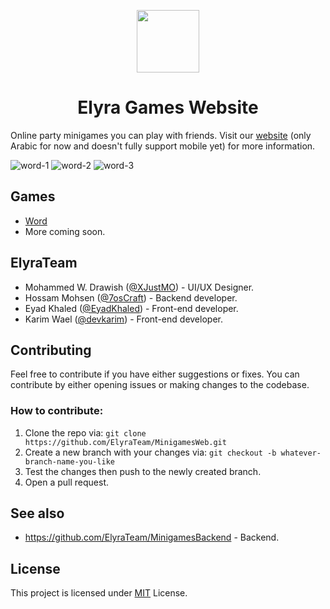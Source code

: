 <p align="center"><img src="https://imgur.com/D2Lwfyz.gif" width="100" height="100" align="center"/></p>

<h1 align="center">Elyra Games Website</h1>

Online party minigames you can play with friends. Visit our [website](https://elyra.games) (only Arabic for now and doesn't fully support mobile yet) for more information.

![word-1](https://imgur.com/1tbobfr.gif)
![word-2](https://imgur.com/oMQxUja.gif)
![word-3](https://imgur.com/ZyXjJ5Y.gif)

## Games

- [Word](https://elyra.games/word)
- More coming soon.

## ElyraTeam

- Mohammed W. Drawish ([@XJustMO](https://github.com/XJustMO)) - UI/UX Designer.
- Hossam Mohsen ([@7osCraft](https://github.com/7osCraft)) - Backend developer.
- Eyad Khaled ([@EyadKhaled](https://github.com/EyadKhaled)) - Front-end developer.
- Karim Wael ([@devkarim](https://github.com/devkarim)) - Front-end developer.

## Contributing

Feel free to contribute if you have either suggestions or fixes. You can contribute by either opening issues or making changes to the codebase.

### How to contribute:

1. Clone the repo via: `git clone https://github.com/ElyraTeam/MinigamesWeb.git`
2. Create a new branch with your changes via: `git checkout -b whatever-branch-name-you-like`
3. Test the changes then push to the newly created branch.
4. Open a pull request.

## See also

- https://github.com/ElyraTeam/MinigamesBackend - Backend.

## License

This project is licensed under [MIT](https://github.com/ElyraTeam/MinigamesWeb/blob/main/LICENSE.md) License.
